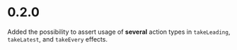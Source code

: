# 0.2.0

Added the possibility to assert usage of **several** action types in `takeLeading`, `takeLatest`, and `takeEvery` effects.